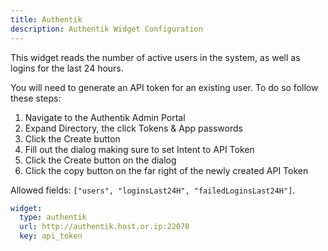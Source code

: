 ```yaml
---
title: Authentik
description: Authentik Widget Configuration
---
```


This widget reads the number of active users in the system, as well as logins for the last 24 hours.

You will need to generate an API token for an existing user. To do so follow these steps:

1. Navigate to the Authentik Admin Portal
2. Expand Directory, the click Tokens & App passwords
3. Click the Create button
4. Fill out the dialog making sure to set Intent to API Token
5. Click the Create button on the dialog
6. Click the copy button on the far right of the newly created API Token

Allowed fields: `["users", "loginsLast24H", "failedLoginsLast24H"]`.

```yaml
widget:
  type: authentik
  url: http://authentik.host.or.ip:22070
  key: api_token
```
